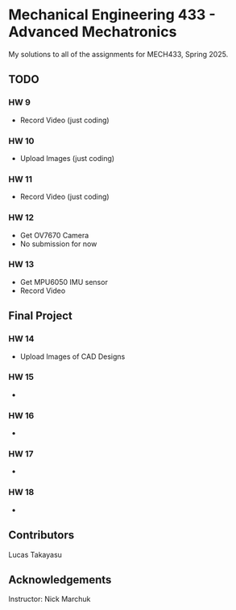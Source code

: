 # Mechanical Engineering 433 - Advanced Mechatronics

My solutions to all of the assignments for MECH433, Spring 2025.

## TODO

### HW 9
- Record Video (just coding)

### HW 10
- Upload Images (just coding)

### HW 11
- Record Video (just coding)

### HW 12
- Get OV7670 Camera
- No submission for now

### HW 13
- Get MPU6050 IMU sensor
- Record Video

## Final Project
### HW 14
- Upload Images of CAD Designs

### HW 15
- 

### HW 16
-

### HW 17
-

### HW 18
-

## Contributors
Lucas Takayasu

## Acknowledgements
Instructor: Nick Marchuk
